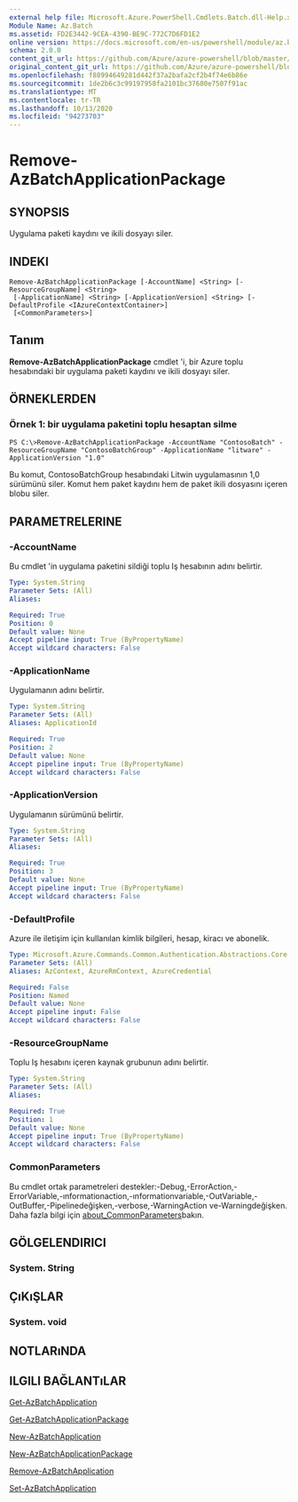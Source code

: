 ```yaml
---
external help file: Microsoft.Azure.PowerShell.Cmdlets.Batch.dll-Help.xml
Module Name: Az.Batch
ms.assetid: FD2E3442-9CEA-4390-BE9C-772C7D6FD1E2
online version: https://docs.microsoft.com/en-us/powershell/module/az.batch/remove-azbatchapplicationpackage
schema: 2.0.0
content_git_url: https://github.com/Azure/azure-powershell/blob/master/src/Batch/Batch/help/Remove-AzBatchApplicationPackage.md
original_content_git_url: https://github.com/Azure/azure-powershell/blob/master/src/Batch/Batch/help/Remove-AzBatchApplicationPackage.md
ms.openlocfilehash: f88994649281d442f37a2bafa2cf2b4f74e6b86e
ms.sourcegitcommit: 1de2b6c3c99197958fa2101bc37680e7507f91ac
ms.translationtype: MT
ms.contentlocale: tr-TR
ms.lasthandoff: 10/13/2020
ms.locfileid: "94273703"
---
```

# Remove-AzBatchApplicationPackage

## SYNOPSIS
Uygulama paketi kaydını ve ikili dosyayı siler.

## INDEKI

```
Remove-AzBatchApplicationPackage [-AccountName] <String> [-ResourceGroupName] <String>
 [-ApplicationName] <String> [-ApplicationVersion] <String> [-DefaultProfile <IAzureContextContainer>]
 [<CommonParameters>]
```

## Tanım
**Remove-AzBatchApplicationPackage** cmdlet 'i, bir Azure toplu hesabındaki bir uygulama paketi kaydını ve ikili dosyayı siler.

## ÖRNEKLERDEN

### Örnek 1: bir uygulama paketini toplu hesaptan silme
```
PS C:\>Remove-AzBatchApplicationPackage -AccountName "ContosoBatch" -ResourceGroupName "ContosoBatchGroup" -ApplicationName "litware" -ApplicationVersion "1.0"
```

Bu komut, ContosoBatchGroup hesabındaki Litwin uygulamasının 1,0 sürümünü siler.
Komut hem paket kaydını hem de paket ikili dosyasını içeren blobu siler.

## PARAMETRELERINE

### -AccountName
Bu cmdlet 'in uygulama paketini sildiği toplu Iş hesabının adını belirtir.

```yaml
Type: System.String
Parameter Sets: (All)
Aliases:

Required: True
Position: 0
Default value: None
Accept pipeline input: True (ByPropertyName)
Accept wildcard characters: False
```

### -ApplicationName
Uygulamanın adını belirtir.

```yaml
Type: System.String
Parameter Sets: (All)
Aliases: ApplicationId

Required: True
Position: 2
Default value: None
Accept pipeline input: True (ByPropertyName)
Accept wildcard characters: False
```

### -ApplicationVersion
Uygulamanın sürümünü belirtir.

```yaml
Type: System.String
Parameter Sets: (All)
Aliases:

Required: True
Position: 3
Default value: None
Accept pipeline input: True (ByPropertyName)
Accept wildcard characters: False
```

### -DefaultProfile
Azure ile iletişim için kullanılan kimlik bilgileri, hesap, kiracı ve abonelik.

```yaml
Type: Microsoft.Azure.Commands.Common.Authentication.Abstractions.Core.IAzureContextContainer
Parameter Sets: (All)
Aliases: AzContext, AzureRmContext, AzureCredential

Required: False
Position: Named
Default value: None
Accept pipeline input: False
Accept wildcard characters: False
```

### -ResourceGroupName
Toplu Iş hesabını içeren kaynak grubunun adını belirtir.

```yaml
Type: System.String
Parameter Sets: (All)
Aliases:

Required: True
Position: 1
Default value: None
Accept pipeline input: True (ByPropertyName)
Accept wildcard characters: False
```

### CommonParameters
Bu cmdlet ortak parametreleri destekler:-Debug,-ErrorAction,-ErrorVariable,-ınformationaction,-ınformationvariable,-OutVariable,-OutBuffer,-Pipelinedeğişken,-verbose,-WarningAction ve-Warningdeğişken. Daha fazla bilgi için [about_CommonParameters](http://go.microsoft.com/fwlink/?LinkID=113216)bakın.

## GÖLGELENDIRICI

### System. String

## ÇıKıŞLAR

### System. void

## NOTLARıNDA

## ILGILI BAĞLANTıLAR

[Get-AzBatchApplication](./Get-AzBatchApplication.md)

[Get-AzBatchApplicationPackage](./Get-AzBatchApplicationPackage.md)

[New-AzBatchApplication](./New-AzBatchApplication.md)

[New-AzBatchApplicationPackage](./New-AzBatchApplicationPackage.md)

[Remove-AzBatchApplication](./Remove-AzBatchApplication.md)

[Set-AzBatchApplication](./Set-AzBatchApplication.md)


